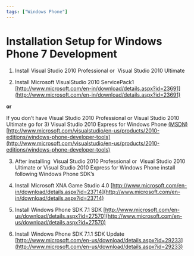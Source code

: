 ```yaml
---
tags: ["Windows Phone"]
---
```


# Installation Setup for Windows Phone 7  Development

1. Install Visual Studio 2010 Professional or  Visual Studio 2010 Ultimate

2. Install Microsoft VisualStudio 2010 ServicePack1 [](http://http//www.microsoft.com/en-in/download/details.aspx?id=23691 "SP1 Download Link")[http://www.microsoft.com/en-in/download/details.aspx?id=23691](http://www.microsoft.com/en-in/download/details.aspx?id=23691)

**or**

If you don’t have Visual Studio 2010 Professional or Visual Studio 2010 Ultimate go for 3) Visual Studio 2010 Express for Windows Phone [(MSDN)](http://msdn.microsoft.com/en-us/library/ff630878(v=vs.92).aspx(MSDN)) [](http://www.microsoft.com/visualstudio/en-us/products/2010-editions/windows-phone-developer-tools)[http://www.microsoft.com/visualstudio/en-us/products/2010-editions/windows-phone-developer-tools](http://www.microsoft.com/visualstudio/en-us/products/2010-editions/windows-phone-developer-tools)

3. After installing  Visual Studio 2010 Professional or  Visual Studio 2010 Ultimate or Visual Studio 2010 Express for Windows Phone install following Windows Phone SDK’s

4. Install Microsoft XNA Game Studio 4.0 [http://www.microsoft.com/en-in/download/details.aspx?id=23714](http://www.microsoft.com/en-in/download/details.aspx?id=23714)

5. Install Windows Phone SDK 7.1 SDK [http://www.microsoft.com/en-us/download/details.aspx?id=27570](http://www.microsoft.com/en-us/download/details.aspx?id=27570)

6. Install Windows Phone SDK 7.1.1 SDK Update [](http://www.microsoft.com/en-us/download/details.aspx?id=29233)[http://www.microsoft.com/en-us/download/details.aspx?id=29233](http://www.microsoft.com/en-us/download/details.aspx?id=29233)
